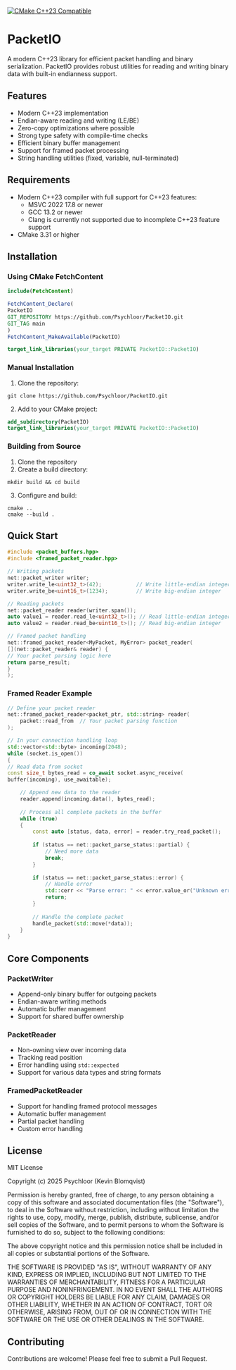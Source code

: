 [![CMake C++23 Compatible](https://github.com/Psychloor/PacketIO/actions/workflows/cmake-multi-platform.yml/badge.svg)](https://github.com/Psychloor/PacketIO/actions/workflows/cmake-multi-platform.yml)

# PacketIO

A modern C++23 library for efficient packet handling and binary serialization. PacketIO provides robust utilities for reading and writing binary data with built-in endianness support.

## Features

- Modern C++23 implementation
- Endian-aware reading and writing (LE/BE)
- Zero-copy optimizations where possible
- Strong type safety with compile-time checks
- Efficient binary buffer management
- Support for framed packet processing
- String handling utilities (fixed, variable, null-terminated)

## Requirements

- Modern C++23 compiler with full support for C++23 features:
    - MSVC 2022 17.8 or newer
    - GCC 13.2 or newer
    - Clang is currently not supported due to incomplete C++23 feature support
- CMake 3.31 or higher

## Installation

### Using CMake FetchContent
```cmake
include(FetchContent)

FetchContent_Declare(
PacketIO
GIT_REPOSITORY https://github.com/Psychloor/PacketIO.git
GIT_TAG main
)
FetchContent_MakeAvailable(PacketIO)

target_link_libraries(your_target PRIVATE PacketIO::PacketIO)
```
### Manual Installation

1. Clone the repository:
```shell
git clone https://github.com/Psychloor/PacketIO.git
```
2. Add to your CMake project:
```cmake
add_subdirectory(PacketIO)
target_link_libraries(your_target PRIVATE PacketIO::PacketIO)
```
### Building from Source

1. Clone the repository
2. Create a build directory:
```shell
mkdir build && cd build
```
3. Configure and build:
```shell
cmake ..
cmake --build .
```
## Quick Start
```cpp
#include <packet_buffers.hpp>
#include <framed_packet_reader.hpp>

// Writing packets
net::packet_writer writer;
writer.write_le<uint32_t>(42);           // Write little-endian integer
writer.write_be<uint16_t>(1234);         // Write big-endian integer

// Reading packets
net::packet_reader reader(writer.span());
auto value1 = reader.read_le<uint32_t>(); // Read little-endian integer
auto value2 = reader.read_be<uint16_t>(); // Read big-endian integer

// Framed packet handling
net::framed_packet_reader<MyPacket, MyError> packet_reader(
[](net::packet_reader& reader) {
// Your packet parsing logic here
return parse_result;
}
);
```
### Framed Reader Example
```cpp
// Define your packet reader
net::framed_packet_reader<packet_ptr, std::string> reader(
    packet::read_from  // Your packet parsing function
);

// In your connection handling loop
std::vector<std::byte> incoming(2048);
while (socket.is_open())
{
// Read data from socket
const size_t bytes_read = co_await socket.async_receive(
buffer(incoming), use_awaitable);

    // Append new data to the reader
    reader.append(incoming.data(), bytes_read);
    
    // Process all complete packets in the buffer
    while (true) 
    {
        const auto [status, data, error] = reader.try_read_packet();
        
        if (status == net::packet_parse_status::partial) {
            // Need more data
            break;
        }
        
        if (status == net::packet_parse_status::error) {
            // Handle error
            std::cerr << "Parse error: " << error.value_or("Unknown error") << std::endl;
            return;
        }
        
        // Handle the complete packet
        handle_packet(std::move(*data));
    }
}
```
## Core Components

### PacketWriter

- Append-only binary buffer for outgoing packets
- Endian-aware writing methods
- Automatic buffer management
- Support for shared buffer ownership

### PacketReader

- Non-owning view over incoming data
- Tracking read position
- Error handling using `std::expected`
- Support for various data types and string formats

### FramedPacketReader

- Support for handling framed protocol messages
- Automatic buffer management
- Partial packet handling
- Custom error handling

## License

MIT License

Copyright (c) 2025 Psychloor (Kevin Blomqvist)

Permission is hereby granted, free of charge, to any person obtaining a copy
of this software and associated documentation files (the "Software"), to deal
in the Software without restriction, including without limitation the rights
to use, copy, modify, merge, publish, distribute, sublicense, and/or sell
copies of the Software, and to permit persons to whom the Software is
furnished to do so, subject to the following conditions:

The above copyright notice and this permission notice shall be included in all
copies or substantial portions of the Software.

THE SOFTWARE IS PROVIDED "AS IS", WITHOUT WARRANTY OF ANY KIND, EXPRESS OR
IMPLIED, INCLUDING BUT NOT LIMITED TO THE WARRANTIES OF MERCHANTABILITY,
FITNESS FOR A PARTICULAR PURPOSE AND NONINFRINGEMENT. IN NO EVENT SHALL THE
AUTHORS OR COPYRIGHT HOLDERS BE LIABLE FOR ANY CLAIM, DAMAGES OR OTHER
LIABILITY, WHETHER IN AN ACTION OF CONTRACT, TORT OR OTHERWISE, ARISING FROM,
OUT OF OR IN CONNECTION WITH THE SOFTWARE OR THE USE OR OTHER DEALINGS IN THE
SOFTWARE.


## Contributing

Contributions are welcome! Please feel free to submit a Pull Request.
